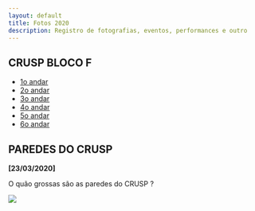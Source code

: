 ```yaml
---
layout: default
title: Fotos 2020
description: Registro de fotografias, eventos, performances e outro
---
```


<!--
Em href="" colocar dentro das aspas o link
do arquivo seja no drive ou no próprio github
LEMBRE-SE SEMPRE DE TORNÁ-LO PÚBLICO
-->

## CRUSP BLOCO F

* <a href=".\imagens\blocoF\andar1">1o andar</a>
* <a href=".\imagens\blocoF\andar2">2o andar</a>
* <a href=".\imagens\blocoF\andar3">3o andar</a>
* <a href=".\imagens\blocoF\andar4">4o andar</a>
* <a href=".\imagens\blocoF\andar5">5o andar</a>
* <a href=".\imagens\blocoF\andar6">6o andar</a>

## PAREDES DO CRUSP
<b>[23/03/2020]</b>
<p>O quão grossas são as paredes do CRUSP ?</p>
<a href="./imagens/paredes/1.jpg" data-toggle="lightbox" data-gallery="example-gallery" class="column"><img src="./imagens/paredes/1.jpg" class="img-fluid"></a>
